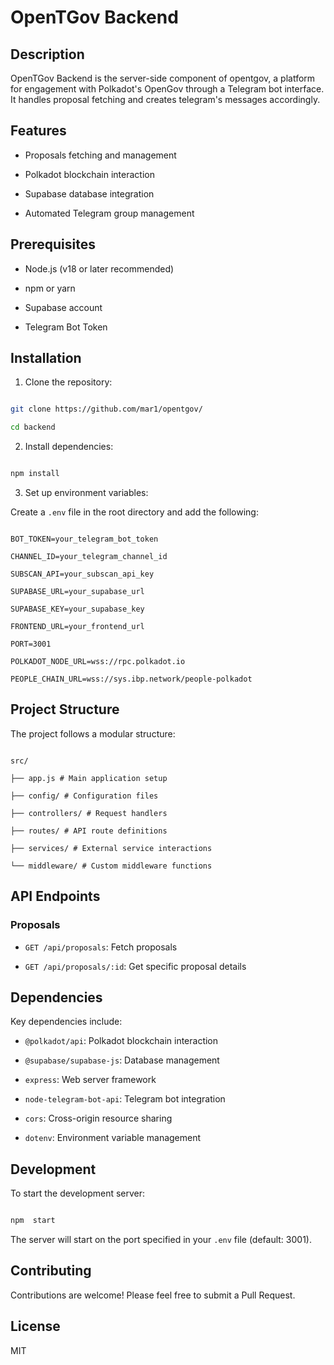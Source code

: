 
# OpenTGov Backend

## Description

OpenTGov Backend is the server-side component of opentgov, a platform for engagement with Polkadot's OpenGov through a Telegram bot interface. It handles proposal fetching and creates telegram's messages accordingly.

## Features

- Proposals fetching and management

- Polkadot blockchain interaction

- Supabase database integration

- Automated Telegram group management

## Prerequisites

- Node.js (v18 or later recommended)

- npm or yarn

- Supabase account

- Telegram Bot Token

## Installation

1. Clone the repository:

```bash

git clone https://github.com/mar1/opentgov/

cd backend

```

2. Install dependencies:

```bash

npm install

```

3. Set up environment variables:

Create a `.env` file in the root directory and add the following:

```plaintext

BOT_TOKEN=your_telegram_bot_token

CHANNEL_ID=your_telegram_channel_id

SUBSCAN_API=your_subscan_api_key

SUPABASE_URL=your_supabase_url

SUPABASE_KEY=your_supabase_key

FRONTEND_URL=your_frontend_url

PORT=3001

POLKADOT_NODE_URL=wss://rpc.polkadot.io

PEOPLE_CHAIN_URL=wss://sys.ibp.network/people-polkadot

```

## Project Structure

The project follows a modular structure:

```plaintext

src/

├── app.js # Main application setup

├── config/ # Configuration files

├── controllers/ # Request handlers

├── routes/ # API route definitions

├── services/ # External service interactions

└── middleware/ # Custom middleware functions

```

## API Endpoints

### Proposals

- `GET /api/proposals`: Fetch proposals

- `GET /api/proposals/:id`: Get specific proposal details

## Dependencies

Key dependencies include:

- `@polkadot/api`: Polkadot blockchain interaction

- `@supabase/supabase-js`: Database management

- `express`: Web server framework

- `node-telegram-bot-api`: Telegram bot integration

- `cors`: Cross-origin resource sharing

- `dotenv`: Environment variable management

## Development

To start the development server:

```bash

npm  start

```

The server will start on the port specified in your `.env` file (default: 3001).

## Contributing

Contributions are welcome! Please feel free to submit a Pull Request.

## License

MIT
